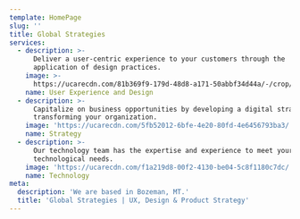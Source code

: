 ```yaml
---
template: HomePage
slug: ''
title: Global Strategies
services:
  - description: >-
      Deliver a user-centric experience to your customers through the
      application of design practices.
    image: >-
      https://ucarecdn.com/81b369f9-179d-48d8-a171-50abbf34d44a/-/crop/1078x855/2,0/-/preview/
    name: User Experience and Design
  - description: >-
      Capitalize on business opportunities by developing a digital strategy and
      transforming your organization.
    image: 'https://ucarecdn.com/5fb52012-6bfe-4e20-80fd-4e6456793ba3/'
    name: Strategy
  - description: >-
      Our technology team has the expertise and experience to meet your
      technological needs. 
    image: 'https://ucarecdn.com/f1a219d8-00f2-4130-be04-5c8f1180c7dc/'
    name: Technology
meta:
  description: 'We are based in Bozeman, MT.'
  title: 'Global Strategies | UX, Design & Product Strategy'
---
```

<!-- 
  'body' is not currently 
  included in the page template 
-->
